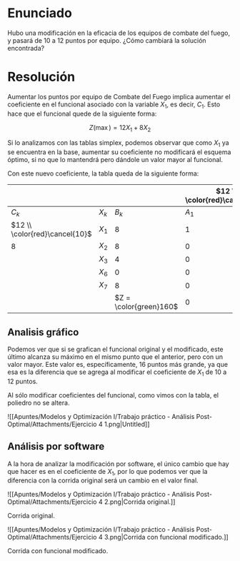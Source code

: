 # Enunciado

Hubo una modificación en la eficacia de los equipos de combate del fuego, y pasará de 10 a 12 puntos por equipo. ¿Cómo cambiará la solución encontrada?

# Resolución

Aumentar los puntos por equipo de Combate del Fuego implica aumentar el coeficiente en el funcional asociado con la variable $X_1$, es decir, $C_1$. Esto hace que el funcional quede de la siguiente forma:

$$
Z(\max) = 12X_1 + 8X_2 
$$

Si lo analizamos con las tablas simplex, podemos observar que como $X_1$ ya se encuentra en la base, aumentar su coeficiente no modificará el esquema óptimo, si no que lo mantendrá pero dándole un valor mayor al funcional.

Con este nuevo coeficiente, la tabla queda de la siguiente forma:

|  |  |  | $12 \\ \color{red}\cancel{10}$ | $8$ |  |  |  |  |  |
| --- | --- | --- | --- | --- | --- | --- | --- | --- | --- |
| $C_k$ | $X_k$ | $B_k$ | $A_1$ | $A_2$ | $A_3$ | $A_4$ | $A_5$ | $A_6$ | $A_7$ |
| $12 \\ \color{red}\cancel{10}$ | $X_1$ | $8$ | $1$ | $0$ | $0$ | $1/2$ | $0$ | $0$ | $0$ |
| $8$ | $X_2$ | $8$ | $0$ | $1$ | $0$ | $0$ | $1$ | $0$ | $0$ |
|  | $X_3$ | $4$ | $0$ | $0$ | $1$ | $-1/2$ | $-1$ | $0$ | $0$ |
|  | $X_6$ | $0$ | $0$ | $0$ | $0$ | $-1/2$ | $-2$ | $1$ | $0$ |
|  | $X_7$ | $8$ | $0$ | $0$ | $0$ | $-1/2$ | $2$ | $0$ | $1$ |
|  |  | $Z = \color{green}160$ | $0$ | $0$ | $0$ | $6$ | $8$ | $0$ | $0$ |

## **Analisis gráfico**

Podemos ver que si se grafican el funcional original y el modificado, este último alcanza su máximo en el mismo punto que el anterior, pero con un valor mayor. Este valor es, específicamente, $16$ puntos más grande, ya que esa es la diferencia que se agrega al modificar el coeficiente de $X_1$ de $10$ a $12$ puntos.

Al sólo modificar coeficientes del funcional, como vimos con la tabla, el poliedro no se altera. 

![[Apuntes/Modelos y Optimización I/Trabajo práctico - Análisis Post-Optimal/Attachments/Ejercicio 4 1.png|Untitled]]

## Análisis por software

A la hora de analizar la modificación por software, el único cambio que hay que hacer es en el coeficiente de $X_1$, por lo que podemos ver que la diferencia con la corrida original será un cambio en el valor final. 

![[Apuntes/Modelos y Optimización I/Trabajo práctico - Análisis Post-Optimal/Attachments/Ejercicio 4 2.png|Corrida original.]]

Corrida original.

![[Apuntes/Modelos y Optimización I/Trabajo práctico - Análisis Post-Optimal/Attachments/Ejercicio 4 3.png|Corrida con funcional modificado.]]

Corrida con funcional modificado.
